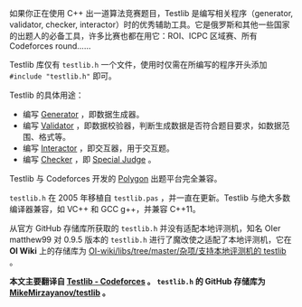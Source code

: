如果你正在使用 C++ 出一道算法竞赛题目，Testlib 是编写相关程序（generator, validator, checker, interactor）时的优秀辅助工具。它是俄罗斯和其他一些国家的出题人的必备工具，许多比赛也都在用它：ROI、ICPC 区域赛、所有 Codeforces round……

Testlib 库仅有 `testlib.h` 一个文件，使用时仅需在所编写的程序开头添加 `#include "testlib.h"` 即可。

Testlib 的具体用途：

-   编写 [Generator](./generator.md) ，即数据生成器。
-   编写 [Validator](./validator.md) ，即数据校验器，判断生成数据是否符合题目要求，如数据范围、格式等。
-   编写 [Interactor](./interactor.md) ，即交互器，用于交互题。
-   编写 [Checker](./checker.md) ，即 [Special Judge](../spj.md) 。

Testlib 与 Codeforces 开发的 [Polygon](https://polygon.codeforces.com/) 出题平台完全兼容。

 `testlib.h` 在 2005 年移植自 `testlib.pas` ，并一直在更新。Testlib 与绝大多数编译器兼容，如 VC++ 和 GCC g++，并兼容 C++11。

从官方 GitHub 存储库所获取的 `testlib.h` 并没有适配本地评测机，知名 OIer matthew99 对 0.9.5 版本的 `testlib.h` 进行了魔改使之适配了本地评测机，它在 **OI Wiki** 上的存储库为 [OI-wiki/libs/tree/master/杂项/支持本地评测机的 testlib](https://github.com/OI-wiki/libs/tree/master/杂项/支持本地评测机的testlib) 。

 **本文主要翻译自 [Testlib - Codeforces](https://codeforces.com/testlib) 。 `testlib.h` 的 GitHub 存储库为 [MikeMirzayanov/testlib](https://github.com/MikeMirzayanov/testlib) 。** 

